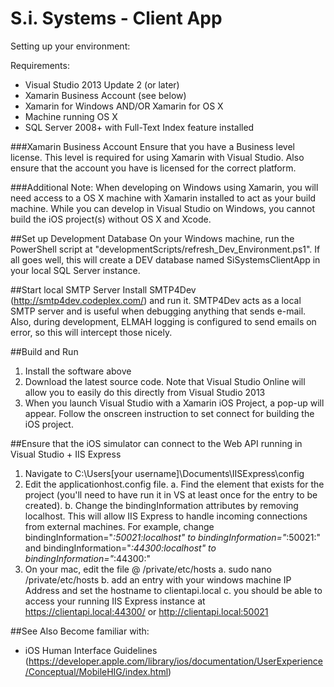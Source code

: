﻿S.i. Systems - Client App
==========================

Setting up your environment:

Requirements:
 - Visual Studio 2013 Update 2 (or later)
 - Xamarin Business Account (see below)
 - Xamarin for Windows AND/OR Xamarin for OS X
 - Machine running OS X
 - SQL Server 2008+ with Full-Text Index feature installed
 
###Xamarin Business Account
Ensure that you have a Business level license. This level is required for using Xamarin with Visual Studio. Also ensure that the account you have is licensed for the correct platform.

###Additional Note: 
When developing on Windows using Xamarin, you will need access to a OS X machine with Xamarin installed to act as your build machine. While you can develop in Visual Studio on Windows, you cannot build the iOS project(s) without OS X and Xcode.

##Set up Development Database
On your Windows machine, run the PowerShell script at "developmentScripts/refresh_Dev_Environment.ps1". If all goes well, this will create a DEV database named SiSystemsClientApp in your local SQL Server instance.

##Start local SMTP Server
Install SMTP4Dev (http://smtp4dev.codeplex.com/) and run it. SMTP4Dev acts as a local SMTP server and is useful when debugging anything that sends e-mail.
Also, during development, ELMAH logging is configured to send emails on error, so this will intercept those nicely.

##Build and Run
1. Install the software above
2. Download the latest source code. Note that Visual Studio Online will allow you to easily do this directly from Visual Studio 2013
3. When you launch Visual Studio with a Xamarin iOS Project, a pop-up will appear. Follow the onscreen instruction to set connect for building the iOS project. 


##Ensure that the iOS simulator can connect to the Web API running in Visual Studio + IIS Express
1. Navigate to C:\Users\[your username]\Documents\IISExpress\config
2. Edit the applicationhost.config file.
	a. Find the <site> element that exists for the project (you'll need to have run it in VS at least once for the entry to be created).
	b. Change the bindingInformation attributes by removing localhost. This will allow IIS Express to handle incoming connections from external machines.
	   For example, change bindingInformation="*:50021:localhost" to bindingInformation="*:50021:"
	   and bindingInformation="*:44300:localhost" to bindingInformation="*:44300:"
3. On your mac, edit the file @ /private/etc/hosts
	a. sudo nano /private/etc/hosts
	b. add an entry with your windows machine IP Address and set the hostname to clientapi.local
	c. you should be able to access your running IIS Express instance at https://clientapi.local:44300/ or http://clientapi.local:50021



##See Also
Become familiar with:
 - iOS Human Interface Guidelines (https://developer.apple.com/library/ios/documentation/UserExperience/Conceptual/MobileHIG/index.html)
 